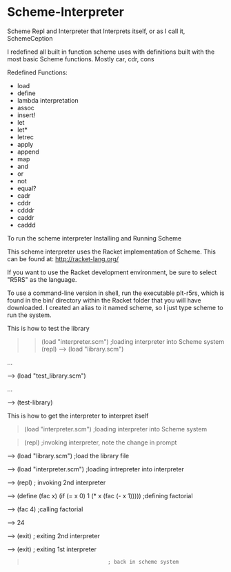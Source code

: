 Scheme-Interpreter
==================

Scheme Repl and Interpreter that Interprets itself, or as I call it, SchemeCeption

I redefined all built in function scheme uses with definitions built with the most 
basic Scheme functions. Mostly car, cdr, cons

Redefined Functions:
- load
- define
- lambda interpretation
- assoc
- insert!
- let
- let*
- letrec
- apply
- append
- map
- and
- or
- not
- equal?
- cadr
- cddr
- cdddr
- caddr
- caddd

To run the scheme interpreter
Installing and Running Scheme

This scheme interpreter uses the Racket implementation of Scheme. This can be found at: http://racket-lang.org/

If you want to use the Racket development environment, be sure to select "R5RS" as the language.

To use a command-line version in shell, run the executable plt-r5rs, which is found in the bin/ directory within the Racket folder that you will have downloaded. 
I created an alias to it named scheme, so I just type scheme to run the system.

This is how to test the library 
> >(load "interpreter.scm")     ;loading interpreter into Scheme system                     
> (repl)
--> (load "library.scm")

...

--> (load "test_library.scm")

...

--> (test-library)  


This is how to get the interpreter to interpret itself
> (load "interpreter.scm")     ;loading interpreter into Scheme system                     

> (repl)                         ;invoking interpreter, note the change in prompt

--> (load "library.scm")         ;load the library file

--> (load "interpreter.scm")      ;loading intrepreter into interpreter

--> (repl)                          ; invoking 2nd interpreter

--> (define (fac x) (if (= x 0) 1 (* x (fac (- x 1)))))  ;defining factorial

--> (fac 4)                                              ;calling factorial

--> 24

--> (exit)                          ; exiting 2nd interpreter

--> (exit)                          ; exiting 1st interpreter

>                                ; back in scheme system

